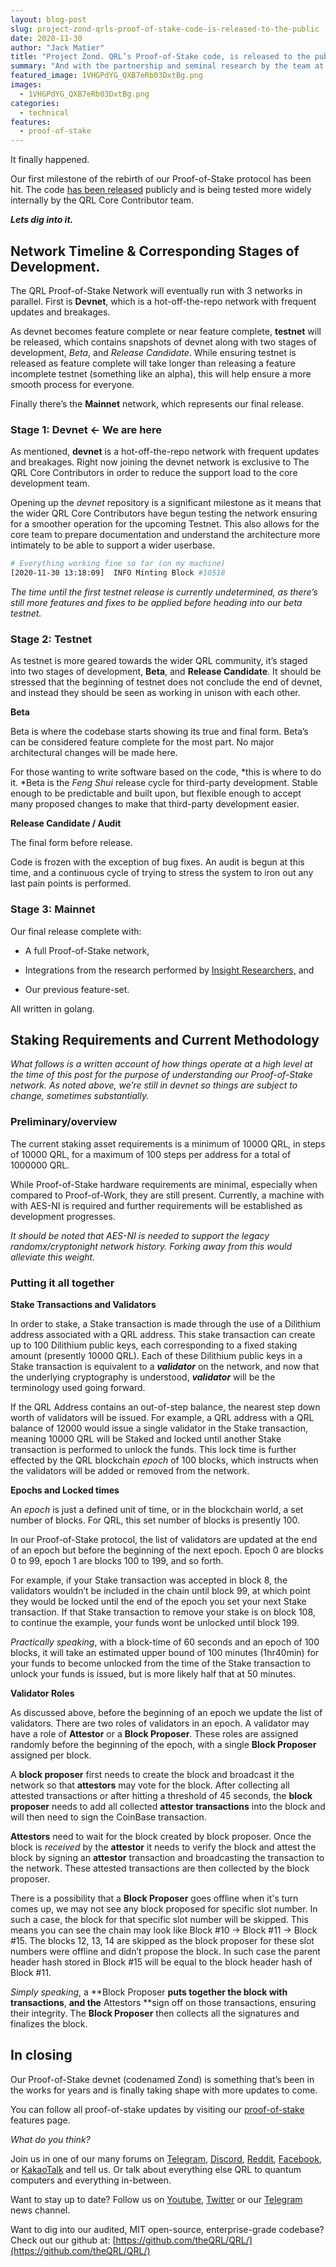 ```yaml
---
layout: blog-post
slug: project-zond-qrls-proof-of-stake-code-is-released-to-the-public
date: 2020-11-30
author: "Jack Matier"
title: "Project Zond. QRL’s Proof-of-Stake code, is released to the public."
summary: "And with the partnership and seminal research by the team at Insight Research, it’s only going to get better from here."
featured_image: 1VHGPdYG_QXB7eRb03DxtBg.png
images:
  - 1VHGPdYG_QXB7eRb03DxtBg.png
categories:
  - technical
features:
  - proof-of-stake
---
```


It finally happened. 

Our first milestone of the rebirth of our Proof-of-Stake protocol has been hit. The code [has been released](https://github.com/theQRL/zond) publicly and is being tested more widely internally by the QRL Core Contributor team.

***Lets dig into it.***

## Network Timeline & Corresponding Stages of Development.

The QRL Proof-of-Stake Network will eventually run with 3 networks in parallel. First is **Devnet**, which is a hot-off-the-repo network with frequent updates and breakages. 

As devnet becomes feature complete or near feature complete, **testnet** will be released, which contains snapshots of devnet along with two stages of development, *Beta*, and *Release Candidate*. While ensuring testnet is released as feature complete will take longer than releasing a feature incomplete testnet (something like an alpha), this will help ensure a more smooth process for everyone.

Finally there’s the **Mainnet** network, which represents our final release. 

### Stage 1:  Devnet ← We are here

As mentioned, **devnet** is a hot-off-the-repo network with frequent updates and breakages. Right now joining the devnet network is exclusive to The QRL Core Contributors in order to reduce the support load to the core development team. 

Opening up the *devnet* repository is a significant milestone as it means that the wider QRL Core Contributors have begun testing the network ensuring for a smoother operation for the upcoming Testnet. This also allows for the core team to prepare documentation and understand the architecture more intimately to be able to support a wider userbase.

```bash
# Everything working fine so far (on my machine)
[2020-11-30 13:18:09]  INFO Minting Block #10518
```

*The time until the first testnet release is currently undetermined, as there’s still more features and fixes to be applied before heading into our beta testnet.*

### Stage 2: Testnet

As testnet is more geared towards the wider QRL community, it’s staged into two stages of development, **Beta**, and **Release Candidate**. It should be stressed that the beginning of testnet does not conclude the end of devnet, and instead they should be seen as working in unison with each other.

**Beta**

Beta is where the codebase starts showing its true and final form. Beta’s can be considered feature complete for the most part. No major architectural changes will be made here.

For those wanting to write software based on the code, *this is where to do it. *Beta is the *Feng Shui* release cycle for third-party development. Stable enough to be predictable and built upon, but flexible enough to accept many proposed changes to make that third-party development easier.

**Release Candidate / Audit**

The final form before release. 

Code is frozen with the exception of bug fixes. An audit is begun at this time, and a continuous cycle of trying to stress the system to iron out any last pain points is performed. 

### Stage 3: Mainnet

Our final release complete with:

* A full Proof-of-Stake network,

* Integrations from the research performed by [Insight Researchers,](https://theqrl.org/blog/insight-researchers-partners-with-the-quantum-resistant-ledger/) and

* Our previous feature-set.

All written in golang.

## Staking Requirements and Current Methodology

*What follows is a written account of how things operate at a high level at the time of this post for the purpose of understanding our Proof-of-Stake network. As noted above, we’re still in devnet so things are subject to change, sometimes substantially.*

### **Preliminary/overview**

The current staking asset requirements is a minimum of 10000 QRL, in steps of 10000 QRL, for a maximum of 100 steps per address for a total of 1000000 QRL.

While Proof-of-Stake hardware requirements are minimal, especially when compared to Proof-of-Work, they are still present. Currently, a machine with with AES-NI is required and further requirements will be established as development progresses. 

*It should be noted that AES-NI is needed to support the legacy randomx/cryptonight network history. Forking away from this would alleviate this weight.*

### Putting it all together

**Stake Transactions and Validators**

In order to stake, a Stake transaction is made through the use of a Dilithium address associated with a QRL address. This stake transaction can create up to 100 Dilithium public keys, each corresponding to a fixed staking amount (presently 10000 QRL). Each of these Dilithium public keys in a Stake transaction is equivalent to a ***validator*** on the network, and now that the underlying cryptography is understood, ***validator*** will be the terminology used going forward.

If the QRL Address contains an out-of-step balance, the nearest step down worth of validators will be issued. For example, a QRL address with a QRL balance of 12000 would issue a single validator in the Stake transaction, meaning 10000 QRL will be Staked and locked until another Stake transaction is performed to unlock the funds. This lock time is further effected by the QRL blockchain *epoch* of 100 blocks, which instructs when the validators will be added or removed from the network.

**Epochs and Locked times**

An *epoch* is just a defined unit of time, or in the blockchain world, a set number of blocks. For QRL, this set number of blocks is presently 100.

In our Proof-of-Stake protocol, the list of validators are updated at the end of an epoch but before the beginning of the next epoch. Epoch 0 are blocks 0 to 99, epoch 1 are blocks 100 to 199, and so forth. 

For example, if your Stake transaction was accepted in block 8, the validators wouldn’t be included in the chain until block 99, at which point they would be locked until the end of the epoch you set your next Stake transaction. If that Stake transaction to remove your stake is on block 108, to continue the example, your funds wont be unlocked until block 199.

*Practically speaking*, with a block-time of 60 seconds and an epoch of 100 blocks, it will take an estimated upper bound of 100 minutes (1hr40min) for your funds to become unlocked from the time of the Stake transaction to unlock your funds is issued, but is more likely half that at 50 minutes.

**Validator Roles**

As discussed above, before the beginning of an epoch we update the list of validators. There are two roles of validators in an epoch. A validator may have a role of **Attestor** or a **Block Proposer**. These roles are assigned randomly before the beginning of the epoch, with a single **Block Proposer** assigned per block. 

A **block proposer** first needs to create the block and broadcast it the network so that **attestors** may vote for the block. After collecting all attested transactions or after hitting a threshold of 45 seconds, the **block proposer** needs to add all collected **attestor transactions** into the block and will then need to sign the CoinBase transaction.

**Attestors** need to wait for the block created by block proposer. Once the block is *received* by the **attestor** it needs to verify the block and attest the block by signing an **attestor** transaction and broadcasting the transaction to the network. These attested transactions are then collected by the block proposer.

There is a possibility that a **Block Proposer** goes offline when it's turn comes up, we may not see any block proposed for specific slot number. In such a case, the block for that specific slot number will be skipped. This means you can see the chain may look like Block #10 → Block #11 → Block #15. The blocks 12, 13, 14 are skipped as the block proposer for these slot numbers were offline and didn’t propose the block. In such case the parent header hash stored in Block #15 will be equal to the block header hash of Block #11.

*Simply speaking*, a **Block Proposer **puts together the block with transactions**, **and the** Attestors **sign off on those transactions, ensuring their integrity. The **Block Proposer** then collects all the signatures and finalizes the block.

## In closing

Our Proof-of-Stake devnet (codenamed Zond) is something that’s been in the works for  years and is finally taking shape with more updates to come. 

You can follow all proof-of-stake updates by visiting our [proof-of-stake](https://www.theqrl.org/features/proof-of-stake/) features page.

*What do you think?*

Join us in one of our many forums on [Telegram](https://t.me/QRLedgerOfficial), [Discord](https://discord.gg/jBT6BEp), [Reddit](https://www.reddit.com/r/qrl), [Facebook](https://www.facebook.com/theqrl/), or [KakaoTalk](https://open.kakao.com/o/gffKNhWb) and tell us. Or talk about everything else QRL to quantum computers and everything in-between.

Want to stay up to date? Follow us on [Youtube](https://www.youtube.com/c/QRLedger), [Twitter](https://twitter.com/qrledger) or our [Telegram](https://t.me/TheQRLedger) news channel.

Want to dig into our audited, MIT open-source, enterprise-grade codebase? Check out our github at: [https://github.com/theQRL/QRL/](https://github.com/theQRL/QRL/)



